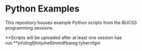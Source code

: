 # Python Examples
This repository houses example Python scripts from the BUCSS programming sessions.

**Scripts will be uploaded after at least one session has run.**jnhdngfjhmjuhe6tnmidfbareg tyhernfgm
